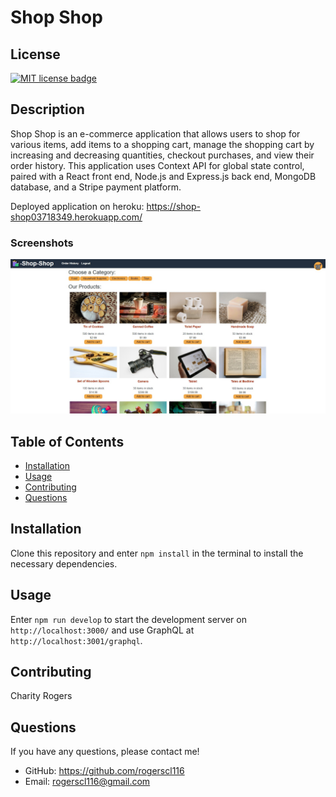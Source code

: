 # Shop Shop

## License
<a href="https://opensource.org/licenses/MIT"><img src="https://img.shields.io/badge/License-MIT-yellow" alt="MIT license badge"/></a>

## Description
Shop Shop is an e-commerce application that allows users to shop for various items, add items to a shopping cart, manage the shopping cart by increasing and decreasing quantities, checkout purchases, and view their order history. This application uses Context API for global state control, paired with a React front end, Node.js and Express.js back end, MongoDB database, and a Stripe payment platform.

Deployed application on heroku: https://shop-shop03718349.herokuapp.com/

### Screenshots
![Shop Shop Home](./client/public/images/shop-shop-home.jpg)


## Table of Contents
 * [Installation](#installation)
 * [Usage](#usage)
 * [Contributing](#contributing)
 * [Questions](#questions)
        
## Installation
Clone this repository and enter `npm install` in the terminal to install the necessary dependencies.
   
## Usage
Enter `npm run develop` to start the development server on `http://localhost:3000/` and use GraphQL at `http://localhost:3001/graphql`.

## Contributing
Charity Rogers

## Questions
If you have any questions, please contact me!

  - GitHub: https://github.com/rogerscl116
  - Email: rogerscl116@gmail.com 
